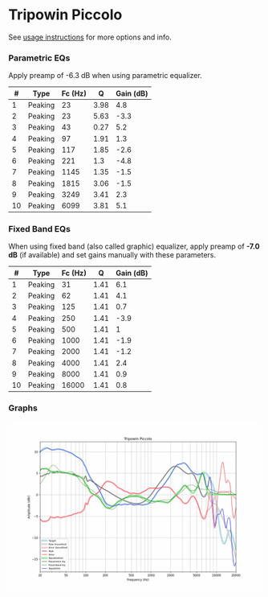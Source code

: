 # Tripowin Piccolo
See [usage instructions](https://github.com/jaakkopasanen/AutoEq#usage) for more options and info.

### Parametric EQs
Apply preamp of -6.3 dB when using parametric equalizer.

|   # | Type    |   Fc (Hz) |    Q |   Gain (dB) |
|-----|---------|-----------|------|-------------|
|   1 | Peaking |        23 | 3.98 |         4.8 |
|   2 | Peaking |        23 | 5.63 |        -3.3 |
|   3 | Peaking |        43 | 0.27 |         5.2 |
|   4 | Peaking |        97 | 1.91 |         1.3 |
|   5 | Peaking |       117 | 1.85 |        -2.6 |
|   6 | Peaking |       221 | 1.3  |        -4.8 |
|   7 | Peaking |      1145 | 1.35 |        -1.5 |
|   8 | Peaking |      1815 | 3.06 |        -1.5 |
|   9 | Peaking |      3249 | 3.41 |         2.3 |
|  10 | Peaking |      6099 | 3.81 |         5.1 |

### Fixed Band EQs
When using fixed band (also called graphic) equalizer, apply preamp of **-7.0 dB** (if available) and set gains manually with these parameters.

|   # | Type    |   Fc (Hz) |    Q |   Gain (dB) |
|-----|---------|-----------|------|-------------|
|   1 | Peaking |        31 | 1.41 |         6.1 |
|   2 | Peaking |        62 | 1.41 |         4.1 |
|   3 | Peaking |       125 | 1.41 |         0.7 |
|   4 | Peaking |       250 | 1.41 |        -3.9 |
|   5 | Peaking |       500 | 1.41 |         1   |
|   6 | Peaking |      1000 | 1.41 |        -1.9 |
|   7 | Peaking |      2000 | 1.41 |        -1.2 |
|   8 | Peaking |      4000 | 1.41 |         2.4 |
|   9 | Peaking |      8000 | 1.41 |         0.9 |
|  10 | Peaking |     16000 | 1.41 |         0.8 |

### Graphs
![](./Tripowin%20Piccolo.png)
